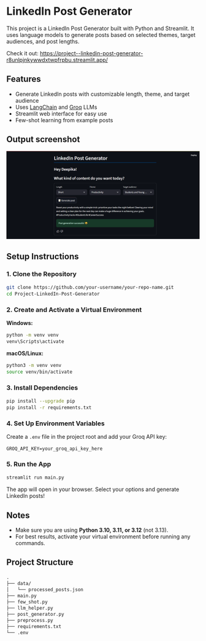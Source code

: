 # LinkedIn Post Generator

This project is a LinkedIn Post Generator built with Python and Streamlit. It uses language models to generate posts based on selected themes, target audiences, and post lengths.

Check it out: https://project--linkedin-post-generator-r8unlpjnkywwdxtwpfrpbu.streamlit.app/

## Features

- Generate LinkedIn posts with customizable length, theme, and target audience
- Uses [LangChain](https://github.com/langchain-ai/langchain) and [Groq](https://groq.com/) LLMs
- Streamlit web interface for easy use
- Few-shot learning from example posts

## Output screenshot

<img src="Images/Output.png"/>

## Setup Instructions

### 1. Clone the Repository

```sh
git clone https://github.com/your-username/your-repo-name.git
cd Project-LinkedIn-Post-Generator
```

### 2. Create and Activate a Virtual Environment

**Windows:**
```sh
python -m venv venv
venv\Scripts\activate
```

**macOS/Linux:**
```sh
python3 -m venv venv
source venv/bin/activate
```

### 3. Install Dependencies

```sh
pip install --upgrade pip
pip install -r requirements.txt
```

### 4. Set Up Environment Variables

Create a `.env` file in the project root and add your Groq API key:

```
GROQ_API_KEY=your_groq_api_key_here
```

### 5. Run the App

```sh
streamlit run main.py
```

The app will open in your browser. Select your options and generate LinkedIn posts!

## Notes

- Make sure you are using **Python 3.10, 3.11, or 3.12** (not 3.13).
- For best results, activate your virtual environment before running any commands.

## Project Structure

```
.
├── data/
│   └── processed_posts.json
├── main.py
├── few_shot.py
├── llm_helper.py
├── post_generator.py
├── preprocess.py
├── requirements.txt
└── .env
```
